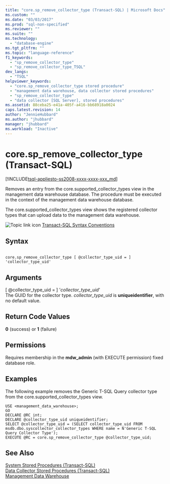```yaml
---
title: "core.sp_remove_collector_type (Transact-SQL) | Microsoft Docs"
ms.custom: ""
ms.date: "03/03/2017"
ms.prod: "sql-non-specified"
ms.reviewer: ""
ms.suite: ""
ms.technology: 
  - "database-engine"
ms.tgt_pltfrm: ""
ms.topic: "language-reference"
f1_keywords: 
  - "sp_remove_collector_type"
  - "sp_remove_collector_type_TSQL"
dev_langs: 
  - "TSQL"
helpviewer_keywords: 
  - "core.sp_remove_collector_type stored procedure"
  - "management data warehouse, data collector stored procedures"
  - "sp_remove_collector_type"
  - "data collector [SQL Server], stored procedures"
ms.assetid: 88ceba25-e41a-405f-a416-bb68918a0024
caps.latest.revision: 14
author: "JennieHubbard"
ms.author: "jhubbard"
manager: "jhubbard"
ms.workload: "Inactive"
---
```

# core.sp_remove_collector_type (Transact-SQL)
[!INCLUDE[tsql-appliesto-ss2008-xxxx-xxxx-xxx_md](../../includes/tsql-appliesto-ss2008-xxxx-xxxx-xxx-md.md)]

  Removes an entry from the core.supported_collector_types view in the management data warehouse database. The procedure must be executed in the context of the management data warehouse database.  
  
 The core.supported_collector_types view shows the registered collector types that can upload data to the management data warehouse.  
  
 ![Topic link icon](../../database-engine/configure-windows/media/topic-link.gif "Topic link icon") [Transact-SQL Syntax Conventions](../../t-sql/language-elements/transact-sql-syntax-conventions-transact-sql.md)  
  
## Syntax  
  
```  
  
core.sp_remove_collector_type [ @collector_type_uid = ] 'collector_type_uid'  
```  
  
## Arguments  
 [ @collector_type_uid = ] '*collector_type_uid*'  
 The GUID for the collector type. *collector_type_uid* is **uniqueidentifier**, with no default value.  
  
## Return Code Values  
 **0** (success) or **1** (failure)  
  
## Permissions  
 Requires membership in the **mdw_admin** (with EXECUTE permission) fixed database role.  
  
## Examples  
 The following example removes the Generic T-SQL Query collector type from the core.supported_collector_types view.  
  
```  
USE <management_data_warehouse>;  
GO  
DECLARE @RC int;  
DECLARE @collector_type_uid uniqueidentifier;  
SELECT @collector_type_uid = (SELECT collector_type_uid FROM msdb.dbo.syscollector_collector_types WHERE name = N'Generic T-SQL Query Collector Type');  
EXECUTE @RC = core.sp_remove_collector_type @collector_type_uid;  
```  
  
## See Also  
 [System Stored Procedures &#40;Transact-SQL&#41;](../../relational-databases/system-stored-procedures/system-stored-procedures-transact-sql.md)   
 [Data Collector Stored Procedures &#40;Transact-SQL&#41;](../../relational-databases/system-stored-procedures/data-collector-stored-procedures-transact-sql.md)   
 [Management Data Warehouse](../../relational-databases/data-collection/management-data-warehouse.md)  
  
  
